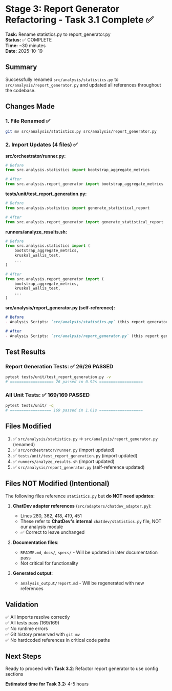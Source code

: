 # Stage 3: Report Generator Refactoring - Task 3.1 Complete ✅

**Task:** Rename statistics.py to report_generator.py  
**Status:** ✅ COMPLETE  
**Time:** ~30 minutes  
**Date:** 2025-10-19

## Summary

Successfully renamed `src/analysis/statistics.py` to `src/analysis/report_generator.py` and updated all references throughout the codebase.

## Changes Made

### 1. File Renamed ✅
```bash
git mv src/analysis/statistics.py src/analysis/report_generator.py
```

### 2. Import Updates (4 files) ✅

**src/orchestrator/runner.py:**
```python
# Before
from src.analysis.statistics import bootstrap_aggregate_metrics

# After  
from src.analysis.report_generator import bootstrap_aggregate_metrics
```

**tests/unit/test_report_generation.py:**
```python
# Before
from src.analysis.statistics import generate_statistical_report

# After
from src.analysis.report_generator import generate_statistical_report
```

**runners/analyze_results.sh:**
```python
# Before
from src.analysis.statistics import (
    bootstrap_aggregate_metrics,
    kruskal_wallis_test,
    ...
)

# After
from src.analysis.report_generator import (
    bootstrap_aggregate_metrics,
    kruskal_wallis_test,
    ...
)
```

**src/analysis/report_generator.py (self-reference):**
```markdown
# Before
- Analysis Scripts: `src/analysis/statistics.py` (this report generator), ...

# After
- Analysis Scripts: `src/analysis/report_generator.py` (this report generator), ...
```

## Test Results

### Report Generation Tests: ✅ 26/26 PASSED
```bash
pytest tests/unit/test_report_generation.py -v
# =================== 26 passed in 0.92s ===================
```

### All Unit Tests: ✅ 169/169 PASSED
```bash
pytest tests/unit/ -q
# ================== 169 passed in 1.61s ===================
```

## Files Modified

1. ✅ `src/analysis/statistics.py` → `src/analysis/report_generator.py` (renamed)
2. ✅ `src/orchestrator/runner.py` (import updated)
3. ✅ `tests/unit/test_report_generation.py` (import updated)
4. ✅ `runners/analyze_results.sh` (import updated)
5. ✅ `src/analysis/report_generator.py` (self-reference updated)

## Files NOT Modified (Intentional)

The following files reference `statistics.py` but **do NOT need updates**:

1. **ChatDev adapter references** (`src/adapters/chatdev_adapter.py`):
   - Lines 280, 362, 418, 419, 451
   - These refer to **ChatDev's internal** `chatdev/statistics.py` file, NOT our analysis module
   - ✅ Correct to leave unchanged

2. **Documentation files**:
   - `README.md`, `docs/`, `specs/` - Will be updated in later documentation pass
   - Not critical for functionality

3. **Generated output**:
   - `analysis_output/report.md` - Will be regenerated with new references

## Validation

✅ All imports resolve correctly  
✅ All tests pass (169/169)  
✅ No runtime errors  
✅ Git history preserved with `git mv`  
✅ No hardcoded references in critical code paths

## Next Steps

Ready to proceed with **Task 3.2**: Refactor report generator to use config sections

**Estimated time for Task 3.2:** 4-5 hours
